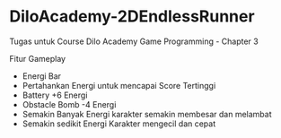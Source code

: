 # DiloAcademy-2DEndlessRunner
Tugas untuk Course Dilo Academy Game Programming - Chapter 3

Fitur Gameplay
- Energi Bar
- Pertahankan Energi untuk mencapai Score Tertinggi
- Battery +6 Energi
- Obstacle Bomb -4 Energi
- Semakin Banyak Energi karakter semakin membesar dan melambat
- Semakin sedikit Energi Karakter mengecil dan cepat
